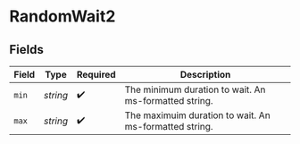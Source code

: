 # RandomWait2


## Fields

| Field                                                  | Type                                                   | Required                                               | Description                                            |
| ------------------------------------------------------ | ------------------------------------------------------ | ------------------------------------------------------ | ------------------------------------------------------ |
| `min`                                                  | *string*                                               | :heavy_check_mark:                                     | The minimum duration to wait. An ms-formatted string.  |
| `max`                                                  | *string*                                               | :heavy_check_mark:                                     | The maximuim duration to wait. An ms-formatted string. |